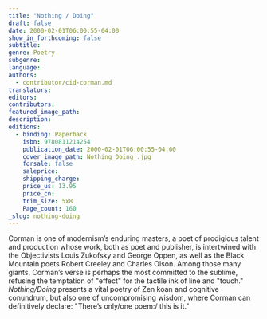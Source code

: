 ```yaml
---
title: "Nothing / Doing"
draft: false
date: 2000-02-01T06:00:55-04:00
show_in_forthcoming: false
subtitle:
genre: Poetry
subgenre:
language:
authors:
  - contributor/cid-corman.md
translators:
editors:
contributors:
featured_image_path:
description:
editions:
  - binding: Paperback
    isbn: 9780811214254
    publication_date: 2000-02-01T06:00:55-04:00
    cover_image_path: Nothing_Doing_.jpg
    forsale: false
    saleprice:
    shipping_charge:
    price_us: 13.95
    price_cn:
    trim_size: 5x8
    Page_count: 160
_slug: nothing-doing
---
```


Corman is one of modernism’s enduring masters, a poet of prodigious talent and production whose work, both as poet and publisher, is intertwined with the Objectivists Louis Zukofsky and George Oppen, as well as the Black Mountain poets Robert Creeley and Charles Olson. Among those many giants, Corman’s verse is perhaps the most committed to the sublime, refusing the temptation of "effect" for the tactile ink of line and "touch." _Nothing/Doing_ presents a vital poetry of Zen koan and cognitive conundrum, but also one of uncompromising wisdom, where Corman can definitively declare: "There’s only/one poem:/ this is it."

